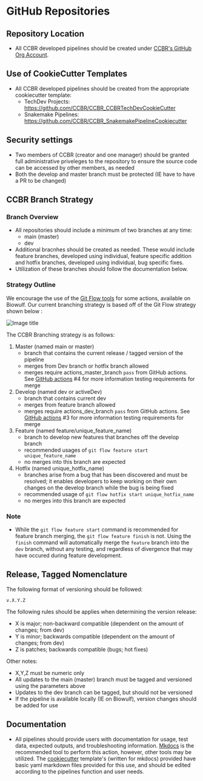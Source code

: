 # GitHub Repositories

## Repository Location

- All CCBR developed pipelines should be created under [CCBR's GitHub Org Account](https://github.com/CCBR/).

## Use of CookieCutter Templates

- All CCBR developed pipelines should be created from the appropriate cookiecutter template:
    - TechDev Projects: https://github.com/CCBR/CCBR_CCBRTechDevCookieCutter
    - Snakemake Pipelines: https://github.com/CCBR/CCBR_SnakemakePipelineCookiecutter

## Security settings

- Two members of CCBR (creator and one manager) should be granted full administrative priveleges to the repository to ensure the source code can be accessed by other members, as needed
- Both the develop and master branch must be protected (IE have to have a PR to be changed) 

## CCBR Branch Strategy

### Branch Overview

- All repositories should include a minimum of two branches at any time: 
    - main (master) 
    - dev
- Additional bracnhes should be created as needed. These would include feature branches, developed using individual, feature specific addition and hotfix branches, developed using individual, bug specific fixes. 
- Utilization of these branches should follow the documentation below.

### Strategy Outline
We encourage the use of the [Git Flow tools](https://www.atlassian.com/git/tutorials/comparing-workflows/gitflow-workflow) for some actions, available on Biowulf. Our current branching strategy is based off of the Git Flow strategy shown below :

![Image title](https://github.com/CCBR/HowTos/tree/main/img/gitflow_workflow.svg?raw=true)

The CCBR Branching strategy is as follows:

1.  Master (named main or master)
    - branch that contains the current release / tagged version of the pipeline
    - merges from Dev branch or hotfix branch allowed
    - merges require actions_master_branch `pass` from GitHub actions. See [GitHub actions](https://ccbr.github.io/HowTos/GitHub/sop_actions/) #4 for more information testing requirements for merge
2. Develop (named dev or activeDev)
    - branch that contains current dev
    - merges from feature branch allowed
    - merges require actions_dev_branch `pass` from GitHub actions. See [GitHub actions](https://ccbr.github.io/HowTos/GitHub/sop_actions/) #3 for more information testing requirements for merge
3. Feature (named feature/unique_feature_name)
    - branch to develop new features that branches off the develop branch
    - recommended usages of `git flow feature start unique_feature_name`
    - no merges into this branch are expected
4. Hotfix (named unique_hotfix_name)
    - branches arise from a bug that has been discovered and must be resolved; it enables developers to keep working on their own changes on the develop branch while the bug is being fixed
    - recommended usage of `git flow hotfix start unique_hotfix_name`
    - no merges into this branch are expected 

### Note
- While the `git flow feature start` command is recommended for feature branch merging, the `git flow feature finish` is not. Using the `finish` command will automatically merge the `feature` branch into the `dev` branch, without any testing, and regardless of divergence that may have occured during feature development.

## Release, Tagged Nomenclature
The following format of versioning should be followed:

    v.X.Y.Z

The following rules should be applies when determining the version release:

- X is major; non-backward compatible (dependent on the amount of changes; from dev) 
- Y is minor; backwards compatible (dependent on the amount of changes; from dev) 
- Z is patches; backwards compatible (bugs; hot fixes) 

Other notes:

- X,Y,Z must be numeric only
- All updates to the main (master) branch must be tagged and versioned using the parameters above
- Updates to the dev branch can be tagged, but should not be versioned
- If the pipeline is available locally (IE on Biowulf), version changes should be added for use

## Documentation

- All pipelines should provide users with documentation for usage, test data, expected outputs, and troubleshooting information. [Mkdocs](https://www.mkdocs.org/) is the recommended tool to perform this action, however, other tools may be utilized. The [cookiecutter](https://github.com/CCBR/CCBR_CCBRTechDevCookieCutter) template's (written for mkdocs) provided have basic yaml markdown files provided for this use, and should be edited according to the pipelines function and user needs. 